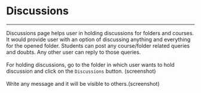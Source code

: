 # Discussions


---

Discussions page helps user in holding discussions for folders and courses. It would provide user with an option of discussing anything and everything for the opened folder. Students can post any course/folder related queries and doubts. Any other user can reply to those queries.
<br/>
<br/>
For holding discussions, go to the folder in which user wants to hold discussion and click on the `Discussions` button.
(screenshot)
<br/>
<br/>
Write any message and it will be visible to others.(screenshot)

